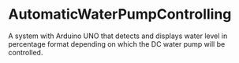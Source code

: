 # AutomaticWaterPumpControlling
A system with Arduino UNO that detects and displays water level in percentage format depending on which the DC water pump will be controlled.
